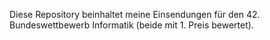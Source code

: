 Diese Repository beinhaltet meine Einsendungen für den 42. Bundeswettbewerb Informatik (beide mit 1. Preis bewertet).
